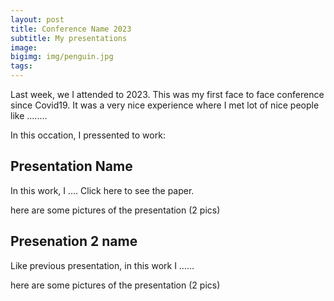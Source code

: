 ```yaml
---
layout: post
title: Conference Name 2023
subtitle: My presentations
image: 
bigimg: img/penguin.jpg
tags: 
---
```


Last week, we I attended to <conference name> 2023. This was my first face to face conference since Covid19.
It was a very nice experience where I met lot of nice people like ........

In this occation, I pressented to work:

## Presentation Name

In this work, I ....<abstract>
Click here to see the paper.

here are some pictures of the presentation (2 pics) 


## Presenation 2 name

Like previous presentation, in this work I ......

here are some pictures of the presentation (2 pics) 

